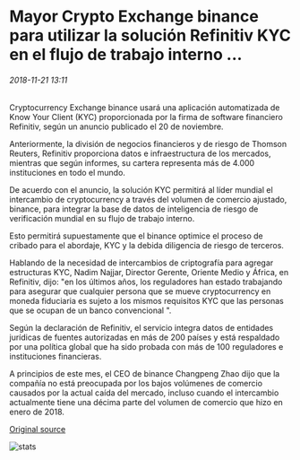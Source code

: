 # Mayor Crypto Exchange binance para utilizar la solución Refinitiv KYC en el flujo de trabajo interno ...

###### 2018-11-21 13:11

Cryptocurrency Exchange binance usará una aplicación automatizada de Know Your Client (KYC) proporcionada por la firma de software financiero Refinitiv, según un anuncio publicado el 20 de noviembre.

Anteriormente, la división de negocios financieros y de riesgo de Thomson Reuters, Refinitiv proporciona datos e infraestructura de los mercados, mientras que según informes, su cartera representa más de 4.000 instituciones en todo el mundo.

De acuerdo con el anuncio, la solución KYC permitirá al líder mundial el intercambio de cryptocurrency a través del volumen de comercio ajustado, binance, para integrar la base de datos de inteligencia de riesgo de verificación mundial en su flujo de trabajo interno.

Esto permitirá supuestamente que el binance optimice el proceso de cribado para el abordaje, KYC y la debida diligencia de riesgo de terceros.

Hablando de la necesidad de intercambios de criptografía para agregar estructuras KYC, Nadim Najjar, Director Gerente, Oriente Medio y África, en Refinitiv, dijo: "en los últimos años, los reguladores han estado trabajando para asegurar que cualquier persona que se mueve cryptocurrency en moneda fiduciaria es sujeto a los mismos requisitos KYC que las personas que se ocupan de un banco convencional ".

Según la declaración de Refinitiv, el servicio integra datos de entidades jurídicas de fuentes autorizadas en más de 200 países y está respaldado por una política global que ha sido probada con más de 100 reguladores e instituciones financieras.

A principios de este mes, el CEO de binance Changpeng Zhao dijo que la compañía no está preocupada por los bajos volúmenes de comercio causados por la actual caída del mercado, incluso cuando el intercambio actualmente tiene una décima parte del volumen de comercio que hizo en enero de 2018.

[Original source](https://cointelegraph.com/news/major-crypto-exchange-binance-to-use-refinitiv-kyc-solution-in-internal-workflow)

![stats](https://c.statcounter.com/11760860/0/a89fa40b/1/ "stats")